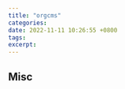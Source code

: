```yaml
---
title: "orgcms"
categories: 
date: 2022-11-11 10:26:55 +0800
tags: 
excerpt: 
---
```













## Misc



